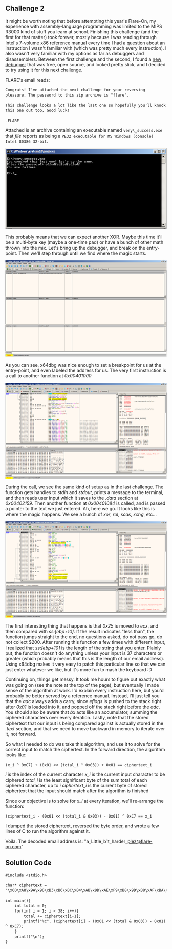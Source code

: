 Challenge 2
-----------

It might be worth noting that before attempting this year's Flare-On, my
experience with assembly-language programming was limited to the MIPS R3000
kind of stuff you learn at school. Finishing this challenge (and the first for
that matter) took forever, mostly because I was reading through Intel's
7-volume x86 reference manual every time I had a question about an instruction
I wasn't familiar with (which was pretty much every instruction). I also wasn't
very familiar with my options as far as debuggers and disassemblers. Between
the first challenge and the second, I found a [new
debugger](http://x64dbg.com/) that was free, open source, and looked pretty
slick, and I decided to try using it for this next challenge.

FLARE's email reads:

    Congrats! I've attached the next challenge for your reversing pleasure. The password to this zip archive is "flare".
    
    This challenge looks a lot like the last one so hopefully you'll knock this one out too, Good luck!
    
    -FLARE

Attached is an archive containing an executable named `very\_success.exe` that
*file* reports as being a `PE32 executable for MS Windows (console) Intel 80386
32-bit`.

![A command prompt window opens that reads: "You crushed that last one! Let's up the game. Enter the password> "](images/window.png "This form looks very similar to the last")

This probably means that we can expect another XOR. Maybe this time it'll be a
multi-byte key (maybe a one-time pad) or have a bunch of other math thrown into
the mix. Let's bring up the debugger, and break on the entry-point. Then we'll
step through until we find where the magic starts.

![x64dbg added a breakpoint at the entry-point at 0x004010DF](images/entry_break.png "x64dbg automatically added a breakpoint at the entry-point")

As you can see, x64dbg was nice enough to set a breakpoint for us at the
entry-point, and even labeled the address for us. The very first instruction is
a call to another function at *0x00401000*

![The program entry-point](images/entry_point.png "The program entry-point")

During the call, we see the same kind of setup as in the last challenge. The
function gets handles to *stdin* and *stdout*, prints a message to the
terminal, and then reads user input which it saves to the *.data* section at
*0x00402159*. Then another function at *0x00401084* is called, and is passed a
pointer to the text we just entered. Ah, here we go. It looks like this is
where the magic happens. We see a bunch of *xor*, *rol*, *scas*, *xchg*, etc...

![This is where the magic happens](images/do_the_magic.png "This is where the magic happens")

The first interesting thing that happens is that *0x25* is moved to *ecx*, and
then compared with *ss:[ebp+10]*. If the result indicates "less than", the
function jumps straight to the end, no questions asked, do not pass go, do not
collect $200. After running this function a few times with different input, I
realized that *ss:[ebp+10]* is the length of the string that you enter. Plainly
put, the function doesn't do anything unless your input is 37 characters or
greater (which probably means that this is the length of our email address).
Using x64dbg makes it very easy to patch this particular line so that we can
just enter whatever we like, but it's more fun to mash the keyboard :D

Continuing on, things get messy. It took me hours to figure out exactly what
was going on (see the note at the top of the page), but eventually I made sense
of the algorithm at work. I'd explain every instruction here, but you'd
probably be better served by a reference manual. Instead, I'll just tell you
that the *adc* always adds a carry, since *eflags* is pushed to the stack right
after *0x01* is loaded into it, and popped off the stack right before the
*adc*. You should also be aware that *bx* acts like an accumulator, summing the
ciphered characters over every iteration. Lastly, note that the stored
ciphertext that our input is being compared against is actually stored in the
*.text* section, and that we need to move backward in memory to iterate over
it, not forward.

So what I needed to do was take this algorithm, and use it to solve for the
correct input to match the ciphertext. In the forward direction, the algorithm
looks like:

    (x_i ^ 0xC7) + (0x01 << (total_i ^ 0x03)) + 0x01 == ciphertext_i

*i* is the index of the current character
*x_i* is the current input character to be ciphered
*total_i* is the least significant byte of the sum total of each ciphered character, up to *i*
*ciphertext_i* is the current byte of stored ciphertext that the input should match after the algorithm is finished

Since our objective is to solve for *x_i* at every iteration, we'll re-arrange the function:

    (ciphertext_i - (0x01 << (total_i & 0x03)) - 0x01) ^ 0xC7 == x_i

I dumped the stored ciphertext, reversed the byte order, and wrote a few lines
of C to run the algorithm against it. 

Voila. The decoded email address is: "a\_Little\_b1t\_harder\_plez@flare-on.com"

Solution Code
-------------

    #include <stdio.h>

    char* ciphertext = "\x00\xA8\x9A\x90\xB3\xB6\xBC\xB4\xAB\x9D\xAE\xF9\xB8\x9D\xB8\xAF\xBA\xA5\xA5\xBA\x9A\xBC\xB0\xA7\xC0\x8A\xAA\xAE\xAF\xBA\xA4\xEC\xAA\xAE\xEB\xAD\xAA\xAF";

    int main(){
        int total = 0;
        for(int i = 1; i < 38; i++){
            total += ciphertext[i-1];
            printf("%c", (ciphertext[i] - (0x01 << (total & 0x03)) - 0x01) ^ 0xC7);
        }
        printf("\n");
    }

